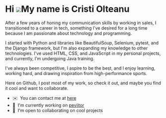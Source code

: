 
Hi ![](https://user-images.githubusercontent.com/18350557/176309783-0785949b-9127-417c-8b55-ab5a4333674e.gif)My name is Cristi Olteanu
======================================================================================================================================

After a few years of honing my communication skills by working in sales, I transitioned to a career in tech, something I've desired for a long time because I am passionate about technology and programming.

I started with Python and libraries like BeautifulSoup, Selenium, pytest, and the Django framework, but I'm also expanding my knowledge to other technologies. I've used HTML, CSS, and JavaScript in my personal projects, and currently, I'm undergoing Java training.

I've always been competitive, I aspire to be the best, and I enjoy learning, working hard, and drawing inspiration from high-performance sports.

Here on Github, I post most of my work, so check it out, and maybe you find it cool and want to collaborate.

* ✉️  You can contact me at [here](https://www.linkedin.com/in/cristi-olteanu-03937718b/)
* 🚀  I'm currently working on [peviitor](http://peviitor.ro/)
* 🤝  I'm open to collaborating on cool projects




